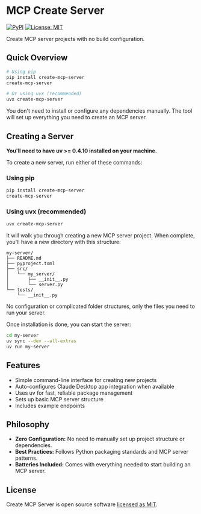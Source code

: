# MCP Create Server

[![PyPI](https://img.shields.io/pypi/v/create-mcp-server)](https://pypi.org/project/create-mcp-server/) [![License: MIT](https://img.shields.io/badge/License-MIT-yellow.svg)](https://opensource.org/licenses/MIT)

Create MCP server projects with no build configuration.

## Quick Overview

```sh
# Using pip
pip install create-mcp-server
create-mcp-server

# Or using uvx (recommended)
uvx create-mcp-server
```

You don't need to install or configure any dependencies manually. The tool will set up everything you need to create an MCP server.

## Creating a Server

**You'll need to have uv >= 0.4.10 installed on your machine.**

To create a new server, run either of these commands:

### Using pip
```sh
pip install create-mcp-server
create-mcp-server
```

### Using uvx (recommended)
```sh
uvx create-mcp-server
```

It will walk you through creating a new MCP server project. When complete, you'll have a new directory with this structure:

```
my-server/
├── README.md
├── pyproject.toml
├── src/
│   └── my_server/
│       ├── __init__.py
│       └── server.py
└── tests/
    └── __init__.py
```

No configuration or complicated folder structures, only the files you need to run your server.

Once installation is done, you can start the server:

```sh
cd my-server
uv sync --dev --all-extras
uv run my-server
```

## Features

- Simple command-line interface for creating new projects
- Auto-configures Claude Desktop app integration when available
- Uses uv for fast, reliable package management
- Sets up basic MCP server structure
- Includes example endpoints

## Philosophy

- **Zero Configuration:** No need to manually set up project structure or dependencies.
- **Best Practices:** Follows Python packaging standards and MCP server patterns.
- **Batteries Included:** Comes with everything needed to start building an MCP server.

## License

Create MCP Server is open source software [licensed as MIT](https://opensource.org/licenses/MIT).
